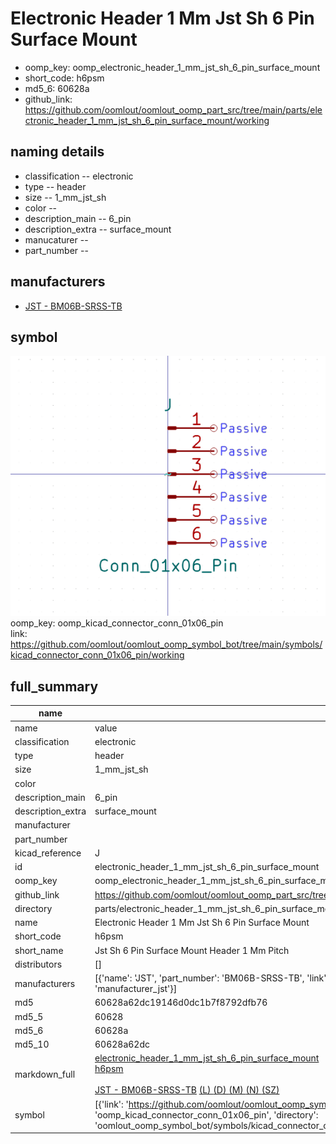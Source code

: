 # Electronic Header 1 Mm Jst Sh 6 Pin Surface Mount

  
* oomp_key: oomp_electronic_header_1_mm_jst_sh_6_pin_surface_mount 
* short_code: h6psm
* md5_6: 60628a  
* github_link: https://github.com/oomlout/oomlout_oomp_part_src/tree/main/parts/electronic_header_1_mm_jst_sh_6_pin_surface_mount/working  
## naming details
* classification -- electronic
* type -- header
* size -- 1_mm_jst_sh
* color -- 
* description_main -- 6_pin
* description_extra -- surface_mount
* manucaturer -- 
* part_number -- 


## manufacturers
* [JST - BM06B-SRSS-TB](https://www.jst-mfg.com/product/index.php?series=231)  

## symbol

![](symbol/0/working/working_600.png)  
oomp_key: oomp_kicad_connector_conn_01x06_pin  
link: https://github.com/oomlout/oomlout_oomp_symbol_bot/tree/main/symbols/kicad_connector_conn_01x06_pin/working  


## full_summary
| name | value | 
| --- | --- | 
| name | value | 
| classification | electronic | 
| type | header | 
| size | 1_mm_jst_sh | 
| color |  | 
| description_main | 6_pin | 
| description_extra | surface_mount | 
| manufacturer |  | 
| part_number |  | 
| kicad_reference | J | 
| id | electronic_header_1_mm_jst_sh_6_pin_surface_mount | 
| oomp_key | oomp_electronic_header_1_mm_jst_sh_6_pin_surface_mount | 
| github_link | https://github.com/oomlout/oomlout_oomp_part_src/tree/main/parts/electronic_header_1_mm_jst_sh_6_pin_surface_mount/working | 
| directory | parts/electronic_header_1_mm_jst_sh_6_pin_surface_mount | 
| name | Electronic Header 1 Mm Jst Sh 6 Pin Surface Mount | 
| short_code | h6psm | 
| short_name | Jst Sh 6 Pin Surface Mount Header 1 Mm Pitch | 
| distributors | [] | 
| manufacturers | [{'name': 'JST', 'part_number': 'BM06B-SRSS-TB', 'link': 'https://www.jst-mfg.com/product/index.php?series=231', 'id': 'manufacturer_jst'}] | 
| md5 | 60628a62dc19146d0dc1b7f8792dfb76 | 
| md5_5 | 60628 | 
| md5_6 | 60628a | 
| md5_10 | 60628a62dc | 
| markdown_full | [electronic_header_1_mm_jst_sh_6_pin_surface_mount](https://github.com/oomlout/oomlout_oomp_part_src/tree/main/parts/electronic_header_1_mm_jst_sh_6_pin_surface_mount/working)<br>[h6psm](https://github.com/oomlout/oomlout_oomp_part_src/tree/main/parts/electronic_header_1_mm_jst_sh_6_pin_surface_mount/working)<br><br>[JST - BM06B-SRSS-TB](https://www.jst-mfg.com/product/index.php?series=231) [(L)  ](https://www.lcsc.com/search?q=BM06B-SRSS-TB)[(D)  ](https://www.digikey.com/en/products?,keywords=BM06B-SRSS-TB)[(M)  ](https://www.mouser.com/Search/Refine?Keyword=BM06B-SRSS-TB)[(N)  ](https://www.newark.com/search?st=BM06B-SRSS-TB)[(SZ)  ](https://so.szlcsc.com/global.html?k=BM06B-SRSS-TB)<br> | 
| symbol | [{'link': 'https://github.com/oomlout/oomlout_oomp_symbol_bot/tree/main/symbols/kicad_connector_conn_01x06_pin', 'oomp_key': 'oomp_kicad_connector_conn_01x06_pin', 'directory': 'oomlout_oomp_symbol_bot/symbols/kicad_connector_conn_01x06_pin//working/working.kicad_sym'}] | 
